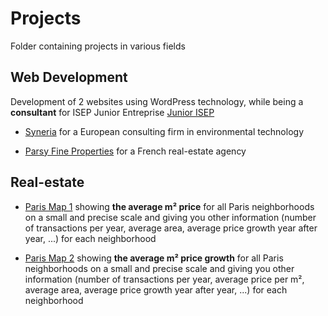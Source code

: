# Projects

Folder containing projects in various fields

## Web Development

Development of 2 websites using WordPress technology, while being a **consultant** for ISEP Junior Entreprise [Junior ISEP](https://juniorisep.com/)

- [Syneria](https://syneria.eu) for a European consulting firm in environmental technology

- [Parsy Fine Properties](https://parsyfineproperties.fr) for a French real-estate agency


## Real-estate 

- [Paris Map 1](https://drive.google.com/open?id=1bYKrzYddpg0RCIuHa554BcsgRQOnFXPc&usp=sharing) showing **the average m² price** for all Paris neighborhoods on a small and precise scale and giving you other information (number of transactions per year, average area, average price growth year after year, ...) for each neighborhood

- [Paris Map 2](https://drive.google.com/open?id=1b_0M5x9MTc8AH3XkYjj8f7i3TtrWi5X1&usp=sharing) showing **the average m² price growth** for all Paris neighborhoods on a small and precise scale and giving you other information (number of transactions per year, average price per m², average area, average price growth year after year, ...) for each neighborhood

